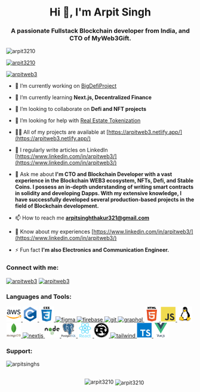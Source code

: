 <h1 align="center">Hi 👋, I'm Arpit Singh</h1>
<h3 align="center">A passionate Fullstack Blockchain developer from India, and CTO of MyWeb3Gift.</h3>

<p align="left"> <img src="https://komarev.com/ghpvc/?username=arpit3210&label=Profile%20views&color=0e75b6&style=flat" alt="arpit3210" /> </p>

<p align="left"> <a href="https://github.com/ryo-ma/github-profile-trophy"><img src="https://github-profile-trophy.vercel.app/?username=arpit3210" alt="arpit3210" /></a> </p>

<p align="left"> <a href="https://twitter.com/arpitweb3" target="blank"><img src="https://img.shields.io/twitter/follow/arpitweb3?logo=twitter&style=for-the-badge" alt="arpitweb3" /></a> </p>

- 🔭 I’m currently working on [BigDefiProject](https://github.com/arpit3210/BuildBlockchainSaas)

- 🌱 I’m currently learning **Next.js, Decentralized Finance**

- 👯 I’m looking to collaborate on **Defi and NFT projects**

- 🤝 I’m looking for help with [Real Estate Tokenization](https://test1--blocimmo.netlify.app/)

- 👨‍💻 All of my projects are available at [https://arpitweb3.netlify.app/](https://arpitweb3.netlify.app/)

- 📝 I regularly write articles on LinkedIn [https://www.linkedin.com/in/arpitweb3/](https://www.linkedin.com/in/arpitweb3/)

- 💬 Ask me about **I'm CTO and Blockchain Developer with a vast experience in the Blockchain WEB3 ecosystem, NFTs, Defi, and Stable Coins. I possess an in-depth understanding of writing smart contracts in solidity and developing Dapps. With my extensive knowledge, I have successfully developed several production-based projects in the field of Blockchain development.**

- 📫 How to reach me **arpitsinghthakur321@gmail.com**

- 📄 Know about my experiences [https://www.linkedin.com/in/arpitweb3/](https://www.linkedin.com/in/arpitweb3/)

- ⚡ Fun fact **I'm also Electronics and Communication Engineer.**

<h3 align="left">Connect with me:</h3>
<p align="left">
<a href="https://twitter.com/arpitweb3" target="blank"><img align="center" src="https://raw.githubusercontent.com/arpit3210/github-profile-readme-generator/master/src/images/icons/Social/twitter.svg" alt="arpitweb3" height="30" width="40" /></a>
<a href="https://linkedin.com/in/arpitweb3" target="blank"><img align="center" src="https://raw.githubusercontent.com/arpit3210/github-profile-readme-generator/master/src/images/icons/Social/linked-in-alt.svg" alt="arpitweb3" height="30" width="40" /></a>
</p>

<h3 align="left">Languages and Tools:</h3>
<p align="left"> <a href="https://aws.amazon.com" target="_blank" rel="noreferrer"> <img src="https://raw.githubusercontent.com/devicons/devicon/master/icons/amazonwebservices/amazonwebservices-original-wordmark.svg" alt="aws" width="40" height="40"/> </a> <a href="https://www.cprogramming.com/" target="_blank" rel="noreferrer"> <img src="https://raw.githubusercontent.com/devicons/devicon/master/icons/c/c-original.svg" alt="c" width="40" height="40"/> </a> <a href="https://www.w3schools.com/css/" target="_blank" rel="noreferrer"> <img src="https://raw.githubusercontent.com/devicons/devicon/master/icons/css3/css3-original-wordmark.svg" alt="css3" width="40" height="40"/> </a> <a href="https://www.figma.com/" target="_blank" rel="noreferrer"> <img src="https://www.vectorlogo.zone/logos/figma/figma-icon.svg" alt="figma" width="40" height="40"/> </a> <a href="https://firebase.google.com/" target="_blank" rel="noreferrer"> <img src="https://www.vectorlogo.zone/logos/firebase/firebase-icon.svg" alt="firebase" width="40" height="40"/> </a> <a href="https://git-scm.com/" target="_blank" rel="noreferrer"> <img src="https://www.vectorlogo.zone/logos/git-scm/git-scm-icon.svg" alt="git" width="40" height="40"/> </a> <a href="https://graphql.org" target="_blank" rel="noreferrer"> <img src="https://www.vectorlogo.zone/logos/graphql/graphql-icon.svg" alt="graphql" width="40" height="40"/> </a> <a href="https://www.w3.org/html/" target="_blank" rel="noreferrer"> <img src="https://raw.githubusercontent.com/devicons/devicon/master/icons/html5/html5-original-wordmark.svg" alt="html5" width="40" height="40"/> </a> <a href="https://developer.mozilla.org/en-US/docs/Web/JavaScript" target="_blank" rel="noreferrer"> <img src="https://raw.githubusercontent.com/devicons/devicon/master/icons/javascript/javascript-original.svg" alt="javascript" width="40" height="40"/> </a> <a href="https://www.linux.org/" target="_blank" rel="noreferrer"> <img src="https://raw.githubusercontent.com/devicons/devicon/master/icons/linux/linux-original.svg" alt="linux" width="40" height="40"/> </a> <a href="https://www.mongodb.com/" target="_blank" rel="noreferrer"> <img src="https://raw.githubusercontent.com/devicons/devicon/master/icons/mongodb/mongodb-original-wordmark.svg" alt="mongodb" width="40" height="40"/> </a> <a href="https://nextjs.org/" target="_blank" rel="noreferrer"> <img src="https://cdn.worldvectorlogo.com/logos/nextjs-2.svg" alt="nextjs" width="40" height="40"/> </a> <a href="https://nodejs.org" target="_blank" rel="noreferrer"> <img src="https://raw.githubusercontent.com/devicons/devicon/master/icons/nodejs/nodejs-original-wordmark.svg" alt="nodejs" width="40" height="40"/> </a> <a href="https://www.postgresql.org" target="_blank" rel="noreferrer"> <img src="https://raw.githubusercontent.com/devicons/devicon/master/icons/postgresql/postgresql-original-wordmark.svg" alt="postgresql" width="40" height="40"/> </a> <a href="https://reactjs.org/" target="_blank" rel="noreferrer"> <img src="https://raw.githubusercontent.com/devicons/devicon/master/icons/react/react-original-wordmark.svg" alt="react" width="40" height="40"/> </a> <a href="https://www.rust-lang.org" target="_blank" rel="noreferrer"> <img src="https://raw.githubusercontent.com/devicons/devicon/master/icons/rust/rust-plain.svg" alt="rust" width="40" height="40"/> </a> <a href="https://tailwindcss.com/" target="_blank" rel="noreferrer"> <img src="https://www.vectorlogo.zone/logos/tailwindcss/tailwindcss-icon.svg" alt="tailwind" width="40" height="40"/> </a> <a href="https://www.typescriptlang.org/" target="_blank" rel="noreferrer"> <img src="https://raw.githubusercontent.com/devicons/devicon/master/icons/typescript/typescript-original.svg" alt="typescript" width="40" height="40"/> </a> <a href="https://vuejs.org/" target="_blank" rel="noreferrer"> <img src="https://raw.githubusercontent.com/devicons/devicon/master/icons/vuejs/vuejs-original-wordmark.svg" alt="vuejs" width="40" height="40"/> </a> </p>

<h3 align="left">Support:</h3>
<p><a href="https://www.buymeacoffee.com/arpitsinghs"> <img align="left" src="https://cdn.buymeacoffee.com/buttons/v2/default-yellow.png" height="50" width="210" alt="arpitsinghs" /></a></p><br><br>

<p><img align="left" src="https://github-readme-stats.vercel.app/api/top-langs?username=arpit3210&show_icons=true&locale=en&layout=compact" alt="arpit3210" /></p>

<p>&nbsp;<img align="center" src="https://github-readme-stats.vercel.app/api?username=arpit3210&show_icons=true&locale=en" alt="arpit3210" /></p>


<!---
arpit3210/arpit3210 is a ✨ special ✨ repository because its `README.md` (this file) appears on your GitHub profile.
You can click the Preview link to take a look at your changes.
--->
